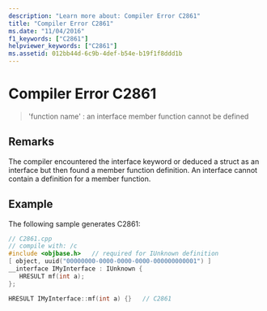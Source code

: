 ```yaml
---
description: "Learn more about: Compiler Error C2861"
title: "Compiler Error C2861"
ms.date: "11/04/2016"
f1_keywords: ["C2861"]
helpviewer_keywords: ["C2861"]
ms.assetid: 012bb44d-6c9b-4def-b54e-b19f1f8ddd1b
---
```

# Compiler Error C2861

> 'function name' : an interface member function cannot be defined

## Remarks

The compiler encountered the interface keyword or deduced a struct as an interface but then found a member function definition.  An interface cannot contain a definition for a member function.

## Example

The following sample generates C2861:

```cpp
// C2861.cpp
// compile with: /c
#include <objbase.h>   // required for IUnknown definition
[ object, uuid("00000000-0000-0000-0000-000000000001") ]
__interface IMyInterface : IUnknown {
   HRESULT mf(int a);
};

HRESULT IMyInterface::mf(int a) {}   // C2861
```
